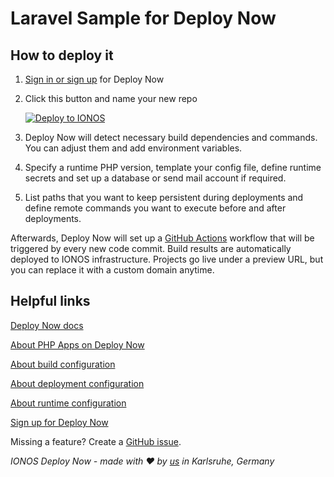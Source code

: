 # Laravel Sample for Deploy Now

## How to deploy it 

1. [Sign in or sign up](https://ionos.space/sign-up) for Deploy Now
2. Click this button and name your new repo

   [![Deploy to IONOS](https://images.ionos.space/deploy-now-icons/deploy-to-ionos-btn.svg)](https://ionos.space/setup?repo=https://github.com/ionos-deploy-now/laravel-starter)

3. Deploy Now will detect necessary build dependencies and commands. You can adjust them and add environment variables.
4. Specify a runtime PHP version, template your config file, define runtime secrets and set up a database or send mail account if required.
5. List paths that you want to keep persistent during deployments and define remote commands you want to execute before and after deployments. 

Afterwards, Deploy Now will set up a [GitHub Actions](https://github.com/features/actions) workflow that will be triggered by every new code commit. Build results are automatically deployed to IONOS infrastructure. Projects go live under a preview URL, but you can replace it with a custom domain anytime.

## Helpful links
[Deploy Now docs](https://docs.ionos.space/)

[About PHP Apps on Deploy Now](https://docs.ionos.space/docs/deploy-php-apps/)

[About build configuration](https://docs.ionos.space/docs/github-actions-customization/)

[About deployment configuration](https://docs.ionos.space/docs/deployment-configuration/)

[About runtime configuration](https://docs.ionos.space/docs/runtime-configuration/)

[Sign up for Deploy Now](https://ionos.space/sign-up)

Missing a feature? Create a [GitHub issue](https://github.com/ionos-deploy-now/ionos-deploy-now/issues). 

_IONOS Deploy Now - made with :heart: by [us](https://docs.ionos.space/about-us/) in Karlsruhe, Germany_
